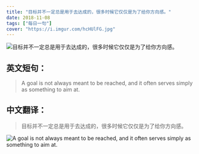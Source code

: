 ```yaml
---
title: "目标并不一定总是用于去达成的，很多时候它仅仅是为了给你方向感。"
date: 2018-11-08
tags: ["每日一句"]
cover: "https://i.imgur.com/hcHUlFG.jpg"
---
```


![目标并不一定总是用于去达成的，很多时候它仅仅是为了给你方向感。](https://i.imgur.com/UfzLS8y.jpg)

## 英文短句：
> A goal is not always meant to be reached, and it often serves simply as something to aim at.

<!--more-->

## 中文翻译：
> 目标并不一定总是用于去达成的，很多时候它仅仅是为了给你方向感。

![A goal is not always meant to be reached, and it often serves simply as something to aim at.](https://i.imgur.com/bi1DMpe.jpg)

